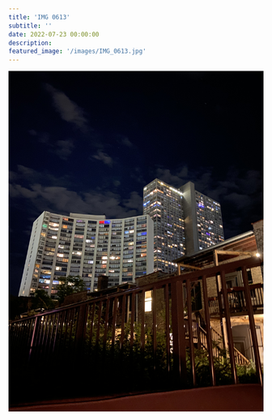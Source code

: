 ```yaml
---
title: 'IMG 0613'
subtitle: ''
date: 2022-07-23 00:00:00
description: 
featured_image: '/images/IMG_0613.jpg'
---
```


![](/images/IMG_0613.jpg)
